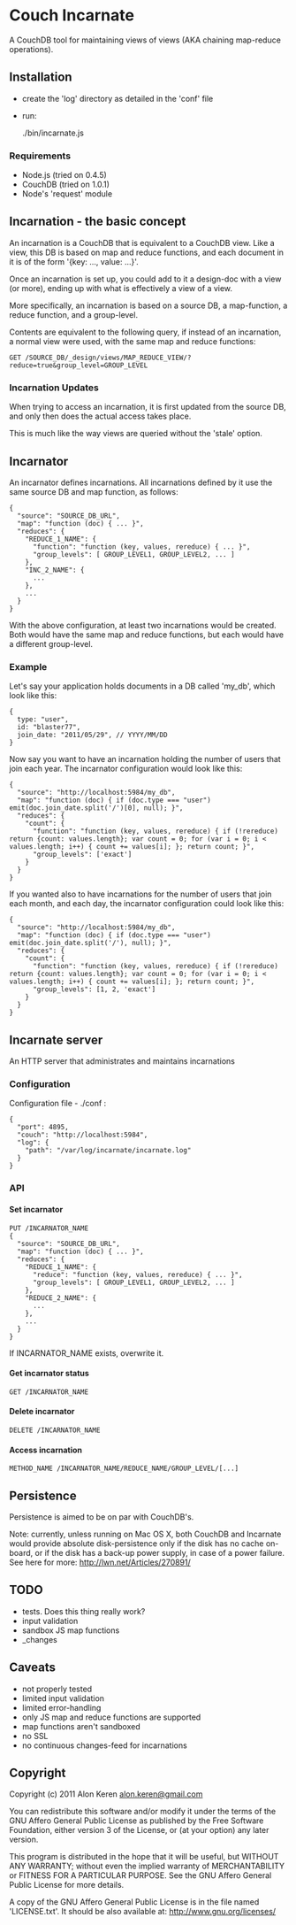 Couch Incarnate
===============

A CouchDB tool for maintaining views of views (AKA chaining map-reduce operations).

## Installation ##
*   create the 'log' directory as detailed in the 'conf' file
*   run:

       ./bin/incarnate.js

### Requirements ###

*   Node.js (tried on 0.4.5)
*   CouchDB (tried on 1.0.1)
*   Node's 'request' module

## Incarnation - the basic concept ##

An incarnation is a CouchDB that is equivalent to a CouchDB view. Like a view, this DB is based on map and reduce functions, and each document in it is of the form '{key: ..., value: ...}'.

Once an incarnation is set up, you could add to it a design-doc with a view (or more), ending up with what is effectively a view of a view.

More specifically, an incarnation is based on a source DB, a map-function, a reduce function, and a group-level. 

Contents are equivalent to the following query, if instead of an incarnation, a normal view were used, with the same map and reduce functions:

    GET /SOURCE_DB/_design/views/MAP_REDUCE_VIEW/?reduce=true&group_level=GROUP_LEVEL

### Incarnation Updates ###

When trying to access an incarnation, it is first updated from the source DB, and only then does the actual access takes place.

This is much like the way views are queried without the 'stale' option.

## Incarnator ##

An incarnator defines incarnations. All incarnations defined by it use the same source DB and map function, as follows:

    {
      "source": "SOURCE_DB_URL",
      "map": "function (doc) { ... }",
      "reduces": {
        "REDUCE_1_NAME": {
          "function": "function (key, values, rereduce) { ... }",
          "group_levels": [ GROUP_LEVEL1, GROUP_LEVEL2, ... ]
        },
        "INC_2_NAME": {
          ...
        },
        ...
      }
    }

With the above configuration, at least two incarnations would be created. Both would have the same map and reduce functions, but each would have a different group-level.

### Example ###

Let's say your application holds documents in a DB called 'my_db', which look like this:

    {
      type: "user",
      id: "blaster77",
      join_date: "2011/05/29", // YYYY/MM/DD
    }

Now say you want to have an incarnation holding the number of users that join each year. The incarnator configuration would look like this:

    {
      "source": "http://localhost:5984/my_db",
      "map": "function (doc) { if (doc.type === "user") emit(doc.join_date.split('/')[0], null); }",
      "reduces": {
        "count": {
          "function": "function (key, values, rereduce) { if (!rereduce) return {count: values.length}; var count = 0; for (var i = 0; i < values.length; i++) { count += values[i]; }; return count; }",
          "group_levels": ['exact']
        }
      }
    }

If you wanted also to have incarnations for the number of users that join each month, and each day, the incarnator configuration could look like this:

    {
      "source": "http://localhost:5984/my_db",
      "map": "function (doc) { if (doc.type === "user") emit(doc.join_date.split('/'), null); }",
      "reduces": {
        "count": {
          "function": "function (key, values, rereduce) { if (!rereduce) return {count: values.length}; var count = 0; for (var i = 0; i < values.length; i++) { count += values[i]; }; return count; }",
          "group_levels": [1, 2, 'exact']
        }
      }
    }

## Incarnate server ##

An HTTP server that administrates and maintains incarnations 

### Configuration ###

Configuration file - ./conf :

    {
      "port": 4895,
      "couch": "http://localhost:5984",
      "log": {
        "path": "/var/log/incarnate/incarnate.log"
      }
    }

### API ###

#### Set incarnator ####

    PUT /INCARNATOR_NAME
    {
      "source": "SOURCE_DB_URL",
      "map": "function (doc) { ... }",
      "reduces": {
        "REDUCE_1_NAME": {
          "reduce": "function (key, values, rereduce) { ... }",
          "group_levels": [ GROUP_LEVEL1, GROUP_LEVEL2, ... ]
        },
        "REDUCE_2_NAME": {
          ...
        },
        ...
      }
    }

If INCARNATOR\_NAME exists, overwrite it.


#### Get incarnator status ####

    GET /INCARNATOR_NAME


#### Delete incarnator ####

    DELETE /INCARNATOR_NAME


#### Access incarnation ####

    METHOD_NAME /INCARNATOR_NAME/REDUCE_NAME/GROUP_LEVEL/[...]

## Persistence ##

Persistence is aimed to be on par with CouchDB's. 

Note: currently, unless running on Mac OS X, both CouchDB and Incarnate would provide absolute disk-persistence only if the disk has no cache on-board, or if the disk has a back-up power supply, in case of a power failure. See here for more: http://lwn.net/Articles/270891/

## TODO ##

- tests. Does this thing really work?
- input validation
- sandbox JS map functions
- _changes

## Caveats ##

- not properly tested
- limited input validation
- limited error-handling
- only JS map and reduce functions are supported
- map functions aren't sandboxed
- no SSL
- no continuous changes-feed for incarnations

## Copyright ##

Copyright (c) 2011 Alon Keren <alon.keren@gmail.com>

You can redistribute this software and/or modify
it under the terms of the GNU Affero General Public License as published by
the Free Software Foundation, either version 3 of the License, or
(at your option) any later version.

This program is distributed in the hope that it will be useful,
but WITHOUT ANY WARRANTY; without even the implied warranty of
MERCHANTABILITY or FITNESS FOR A PARTICULAR PURPOSE.  See the
GNU Affero General Public License for more details.

A copy of the GNU Affero General Public License is in the file named 'LICENSE.txt'. 
It should be also available at: <http://www.gnu.org/licenses/>


